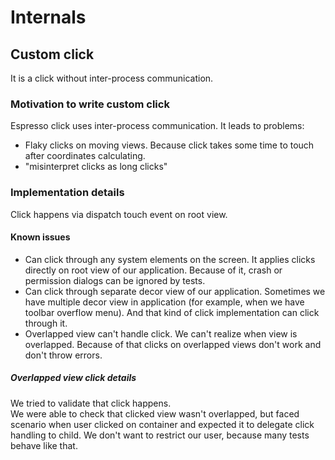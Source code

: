 # Internals

## Custom click

It is a click without inter-process communication.

### Motivation to write custom click

Espresso click uses inter-process communication. It leads to problems:

- Flaky clicks on moving views. Because click takes some time to touch after coordinates calculating.
- "misinterpret clicks as long clicks"

### Implementation details

Click happens via dispatch touch event on root view.

#### Known issues

- Can click through any system elements on the screen. It applies clicks directly on root
 view of our application. Because of it, crash or permission dialogs can be ignored by
 tests.
- Can click through separate decor view of our application. Sometimes we have multiple
 decor view in application (for example, when we have toolbar overflow menu). And that
 kind of click implementation can click through it.
- Overlapped view can't handle click. We can't realize when view is overlapped. Because of that clicks on overlapped views don't work and don't throw errors.

##### Overlapped view click details

We tried to validate that click happens. \
We were able to check that clicked view wasn't overlapped, but faced scenario when user clicked on container and expected it to delegate click handling to child.
We don't want to restrict our user, because many tests behave like that.

